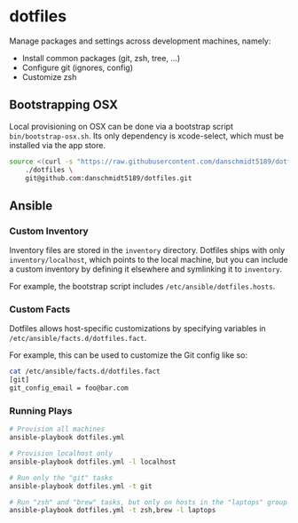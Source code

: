 # dotfiles

Manage packages and settings across development machines, namely:

- Install common packages (git, zsh, tree, ...)
- Configure git (ignores, config)
- Customize zsh

## Bootstrapping OSX

Local provisioning on OSX can be done via a bootstrap script `bin/bootstrap-osx.sh`. Its only dependency is xcode-select, which must be installed via the app store.

```bash
source <(curl -s "https://raw.githubusercontent.com/danschmidt5189/dotfiles/master/bin/bootstrap-osx.sh?token=ACbfgVNDn4BTXaCFf9NauVzOE4IlPGR0ks5XYYzawA%3D%3D") \
    ./dotfiles \
    git@github.com:danschmidt5189/dotfiles.git
```

## Ansible

### Custom Inventory

Inventory files are stored in the `inventory` directory. Dotfiles ships with only `inventory/localhost`, which points to the local machine, but you can include a custom inventory by defining it elsewhere and symlinking it to `inventory`.

For example, the bootstrap script includes `/etc/ansible/dotfiles.hosts`.

### Custom Facts

Dotfiles allows host-specific customizations by specifying variables in `/etc/ansible/facts.d/dotfiles.fact`.

For example, this can be used to customize the Git config like so:

```bash
cat /etc/ansible/facts.d/dotfiles.fact
[git]
git_config_email = foo@bar.com
```

### Running Plays

```bash
# Provision all machines
ansible-playbook dotfiles.yml

# Provision localhost only
ansible-playbook dotfiles.yml -l localhost

# Run only the "git" tasks
ansible-playbook dotfiles.yml -t git

# Run "zsh" and "brew" tasks, but only on hosts in the "laptops" group
ansible-playbook dotfiles.yml -t zsh,brew -l laptops
```
